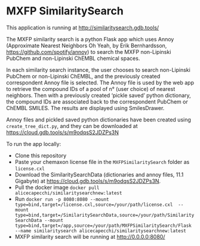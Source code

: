 # MXFP SimilaritySearch

This application is running at http://similaritysearch.gdb.tools/

The MXFP similarity search is a python Flask app which uses Annoy (Approximate Nearest Neighbors Oh Yeah, by Erik Bernhardsson, https://github.com/spotify/annoy) to search the MXFP non-Lipinski PubChem and non-Lipinski ChEMBL chemical spaces.

In each similarity search instance, the user chooses to search non-Lipinski PubChem or non-Lipinski ChEMBL, and the previously created correspondent Annoy file is selected. The Annoy file is used by the web app to retrieve the compound IDs of a pool of n° (user choice) of nearest neighbors. Then with a previously created ‘pickle saved’ python dictionary, the compound IDs are associated back to the correspondent PubChem or ChEMBL SMILES. The results are displayed using SmilesDrawer.

Annoy files and pickled saved python dictionaries have been created using `create_tree_dict.py`, and they can be downloaded at https://cloud.gdb.tools/s/m9odqsS2JDZPs3N

To run the app locally:
- Clone this repository
- Paste your chemaxon license file in the `MXFPSimilaritySearch` folder as `license.cxl`
- Download the SimilaritySearchData (dictionaries and annoy files, 11.1 Gigabyte) at https://cloud.gdb.tools/s/m9odqsS2JDZPs3N. 
- Pull the docker image `docker pull alicecapecchi/similaritysearchnew:latest`
- Run `docker run -p 8080:8080 --mount type=bind,target=/license.cxl,source=/your/path/license.cxl  --mount type=bind,target=/SimilaritySearchData,source=/your/path/SimilaritySearchData --mount type=bind,target=/app,source=/your/path/MXFPSimilaritySearch/Flask --name similaritysearch alicecapecchi/similaritysearchnew:latest`
- MXFP similarity search will be running at http://0.0.0.0:8080/
